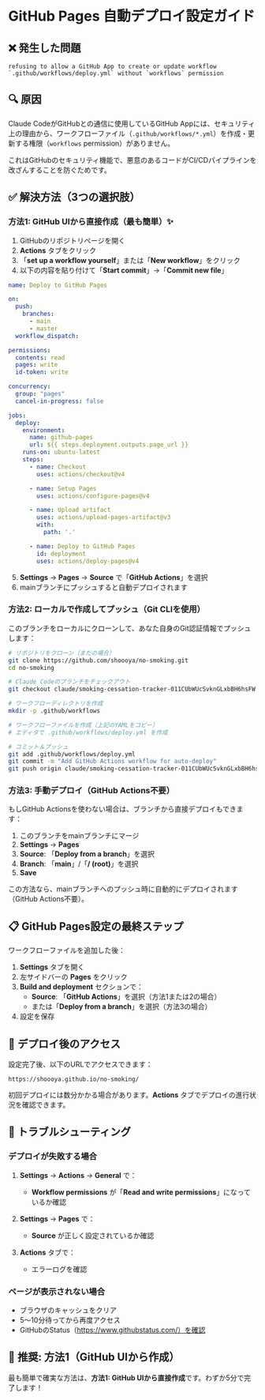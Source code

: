 # GitHub Pages 自動デプロイ設定ガイド

## ❌ 発生した問題

```
refusing to allow a GitHub App to create or update workflow `.github/workflows/deploy.yml` without `workflows` permission
```

## 🔍 原因

Claude CodeがGitHubとの通信に使用しているGitHub Appには、セキュリティ上の理由から、ワークフローファイル（`.github/workflows/*.yml`）を作成・更新する権限（`workflows` permission）がありません。

これはGitHubのセキュリティ機能で、悪意のあるコードがCI/CDパイプラインを改ざんすることを防ぐためです。

## ✅ 解決方法（3つの選択肢）

### 方法1: GitHub UIから直接作成（最も簡単）✨

1. GitHubのリポジトリページを開く
2. **Actions** タブをクリック
3. 「**set up a workflow yourself**」または「**New workflow**」をクリック
4. 以下の内容を貼り付けて「**Start commit**」→「**Commit new file**」

```yaml
name: Deploy to GitHub Pages

on:
  push:
    branches:
      - main
      - master
  workflow_dispatch:

permissions:
  contents: read
  pages: write
  id-token: write

concurrency:
  group: "pages"
  cancel-in-progress: false

jobs:
  deploy:
    environment:
      name: github-pages
      url: ${{ steps.deployment.outputs.page_url }}
    runs-on: ubuntu-latest
    steps:
      - name: Checkout
        uses: actions/checkout@v4

      - name: Setup Pages
        uses: actions/configure-pages@v4

      - name: Upload artifact
        uses: actions/upload-pages-artifact@v3
        with:
          path: '.'

      - name: Deploy to GitHub Pages
        id: deployment
        uses: actions/deploy-pages@v4
```

5. **Settings** → **Pages** → **Source** で「**GitHub Actions**」を選択
6. mainブランチにプッシュすると自動デプロイされます

### 方法2: ローカルで作成してプッシュ（Git CLIを使用）

このブランチをローカルにクローンして、あなた自身のGit認証情報でプッシュします：

```bash
# リポジトリをクローン（まだの場合）
git clone https://github.com/shoooya/no-smoking.git
cd no-smoking

# Claude Codeのブランチをチェックアウト
git checkout claude/smoking-cessation-tracker-011CUbWUcSvknGLxbBH6hsFW

# ワークフローディレクトリを作成
mkdir -p .github/workflows

# ワークフローファイルを作成（上記のYAMLをコピー）
# エディタで .github/workflows/deploy.yml を作成

# コミット＆プッシュ
git add .github/workflows/deploy.yml
git commit -m "Add GitHub Actions workflow for auto-deploy"
git push origin claude/smoking-cessation-tracker-011CUbWUcSvknGLxbBH6hsFW
```

### 方法3: 手動デプロイ（GitHub Actions不要）

もしGitHub Actionsを使わない場合は、ブランチから直接デプロイもできます：

1. このブランチをmainブランチにマージ
2. **Settings** → **Pages**
3. **Source**: 「**Deploy from a branch**」を選択
4. **Branch**: 「**main**」/「**/ (root)**」を選択
5. **Save**

この方法なら、mainブランチへのプッシュ時に自動的にデプロイされます（GitHub Actions不要）。

## 📋 GitHub Pages設定の最終ステップ

ワークフローファイルを追加した後：

1. **Settings** タブを開く
2. 左サイドバーの **Pages** をクリック
3. **Build and deployment** セクションで：
   - **Source**: 「**GitHub Actions**」を選択（方法1または2の場合）
   - または「**Deploy from a branch**」を選択（方法3の場合）
4. 設定を保存

## 🎯 デプロイ後のアクセス

設定完了後、以下のURLでアクセスできます：

```
https://shoooya.github.io/no-smoking/
```

初回デプロイには数分かかる場合があります。**Actions** タブでデプロイの進行状況を確認できます。

## 🔧 トラブルシューティング

### デプロイが失敗する場合

1. **Settings** → **Actions** → **General** で：
   - **Workflow permissions** が「**Read and write permissions**」になっているか確認

2. **Settings** → **Pages** で：
   - **Source** が正しく設定されているか確認

3. **Actions** タブで：
   - エラーログを確認

### ページが表示されない場合

- ブラウザのキャッシュをクリア
- 5〜10分待ってから再度アクセス
- GitHubのStatus（https://www.githubstatus.com/）を確認

## 📝 推奨: 方法1（GitHub UIから作成）

最も簡単で確実な方法は、**方法1: GitHub UIから直接作成**です。わずか5分で完了します！
